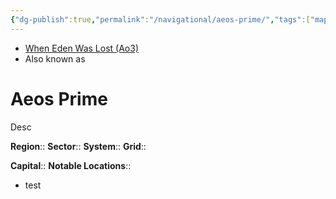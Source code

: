 ```yaml
---
{"dg-publish":true,"permalink":"/navigational/aeos-prime/","tags":["map","retraining","planet","unfinished"]}
---
```


- [When Eden Was Lost (Ao3)](https://archiveofourown.org/works/19334440/chapters/45992584)
- Also known as 
# Aeos Prime
Desc

**Region**::
**Sector**::
**System**::
**Grid**::

**Capital**::
**Notable Locations**::
- test